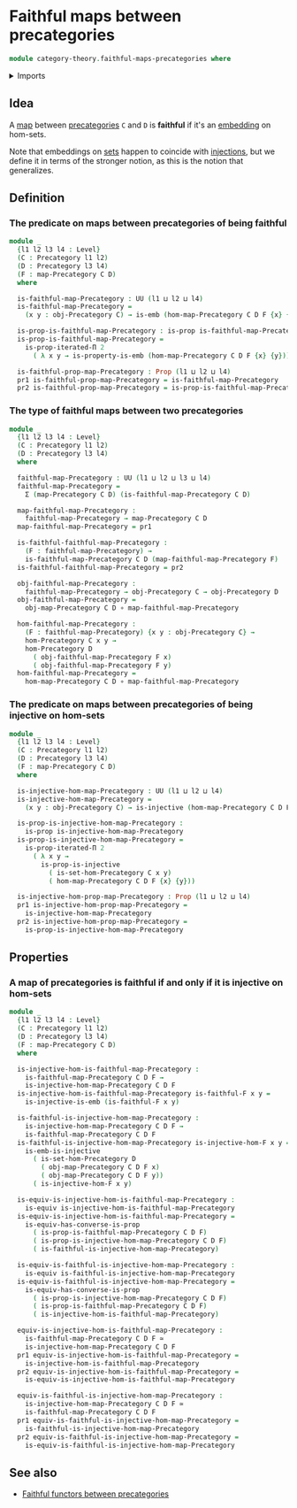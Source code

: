 # Faithful maps between precategories

```agda
module category-theory.faithful-maps-precategories where
```

<details><summary>Imports</summary>

```agda
open import category-theory.maps-precategories
open import category-theory.precategories

open import foundation.dependent-pair-types
open import foundation.embeddings
open import foundation.equivalences
open import foundation.function-types
open import foundation.injective-maps
open import foundation.iterated-dependent-product-types
open import foundation.logical-equivalences
open import foundation.propositions
open import foundation.sets
open import foundation.telescopes
open import foundation.universe-levels
```

</details>

## Idea

A [map](category-theory.maps-precategories.md) between
[precategories](category-theory.precategories.md) `C` and `D` is **faithful** if
it's an [embedding](foundation-core.embeddings.md) on hom-sets.

Note that embeddings on [sets](foundation-core.sets.md) happen to coincide with
[injections](foundation.injective-maps.md), but we define it in terms of the
stronger notion, as this is the notion that generalizes.

## Definition

### The predicate on maps between precategories of being faithful

```agda
module _
  {l1 l2 l3 l4 : Level}
  (C : Precategory l1 l2)
  (D : Precategory l3 l4)
  (F : map-Precategory C D)
  where

  is-faithful-map-Precategory : UU (l1 ⊔ l2 ⊔ l4)
  is-faithful-map-Precategory =
    (x y : obj-Precategory C) → is-emb (hom-map-Precategory C D F {x} {y})

  is-prop-is-faithful-map-Precategory : is-prop is-faithful-map-Precategory
  is-prop-is-faithful-map-Precategory =
    is-prop-iterated-Π 2
      ( λ x y → is-property-is-emb (hom-map-Precategory C D F {x} {y}))

  is-faithful-prop-map-Precategory : Prop (l1 ⊔ l2 ⊔ l4)
  pr1 is-faithful-prop-map-Precategory = is-faithful-map-Precategory
  pr2 is-faithful-prop-map-Precategory = is-prop-is-faithful-map-Precategory
```

### The type of faithful maps between two precategories

```agda
module _
  {l1 l2 l3 l4 : Level}
  (C : Precategory l1 l2)
  (D : Precategory l3 l4)
  where

  faithful-map-Precategory : UU (l1 ⊔ l2 ⊔ l3 ⊔ l4)
  faithful-map-Precategory =
    Σ (map-Precategory C D) (is-faithful-map-Precategory C D)

  map-faithful-map-Precategory :
    faithful-map-Precategory → map-Precategory C D
  map-faithful-map-Precategory = pr1

  is-faithful-faithful-map-Precategory :
    (F : faithful-map-Precategory) →
    is-faithful-map-Precategory C D (map-faithful-map-Precategory F)
  is-faithful-faithful-map-Precategory = pr2

  obj-faithful-map-Precategory :
    faithful-map-Precategory → obj-Precategory C → obj-Precategory D
  obj-faithful-map-Precategory =
    obj-map-Precategory C D ∘ map-faithful-map-Precategory

  hom-faithful-map-Precategory :
    (F : faithful-map-Precategory) {x y : obj-Precategory C} →
    hom-Precategory C x y →
    hom-Precategory D
      ( obj-faithful-map-Precategory F x)
      ( obj-faithful-map-Precategory F y)
  hom-faithful-map-Precategory =
    hom-map-Precategory C D ∘ map-faithful-map-Precategory
```

### The predicate on maps between precategories of being injective on hom-sets

```agda
module _
  {l1 l2 l3 l4 : Level}
  (C : Precategory l1 l2)
  (D : Precategory l3 l4)
  (F : map-Precategory C D)
  where

  is-injective-hom-map-Precategory : UU (l1 ⊔ l2 ⊔ l4)
  is-injective-hom-map-Precategory =
    (x y : obj-Precategory C) → is-injective (hom-map-Precategory C D F {x} {y})

  is-prop-is-injective-hom-map-Precategory :
    is-prop is-injective-hom-map-Precategory
  is-prop-is-injective-hom-map-Precategory =
    is-prop-iterated-Π 2
      ( λ x y →
        is-prop-is-injective
          ( is-set-hom-Precategory C x y)
          ( hom-map-Precategory C D F {x} {y}))

  is-injective-hom-prop-map-Precategory : Prop (l1 ⊔ l2 ⊔ l4)
  pr1 is-injective-hom-prop-map-Precategory =
    is-injective-hom-map-Precategory
  pr2 is-injective-hom-prop-map-Precategory =
    is-prop-is-injective-hom-map-Precategory
```

## Properties

### A map of precategories is faithful if and only if it is injective on hom-sets

```agda
module _
  {l1 l2 l3 l4 : Level}
  (C : Precategory l1 l2)
  (D : Precategory l3 l4)
  (F : map-Precategory C D)
  where

  is-injective-hom-is-faithful-map-Precategory :
    is-faithful-map-Precategory C D F →
    is-injective-hom-map-Precategory C D F
  is-injective-hom-is-faithful-map-Precategory is-faithful-F x y =
    is-injective-is-emb (is-faithful-F x y)

  is-faithful-is-injective-hom-map-Precategory :
    is-injective-hom-map-Precategory C D F →
    is-faithful-map-Precategory C D F
  is-faithful-is-injective-hom-map-Precategory is-injective-hom-F x y =
    is-emb-is-injective
      ( is-set-hom-Precategory D
        ( obj-map-Precategory C D F x)
        ( obj-map-Precategory C D F y))
      ( is-injective-hom-F x y)

  is-equiv-is-injective-hom-is-faithful-map-Precategory :
    is-equiv is-injective-hom-is-faithful-map-Precategory
  is-equiv-is-injective-hom-is-faithful-map-Precategory =
    is-equiv-has-converse-is-prop
      ( is-prop-is-faithful-map-Precategory C D F)
      ( is-prop-is-injective-hom-map-Precategory C D F)
      ( is-faithful-is-injective-hom-map-Precategory)

  is-equiv-is-faithful-is-injective-hom-map-Precategory :
    is-equiv is-faithful-is-injective-hom-map-Precategory
  is-equiv-is-faithful-is-injective-hom-map-Precategory =
    is-equiv-has-converse-is-prop
      ( is-prop-is-injective-hom-map-Precategory C D F)
      ( is-prop-is-faithful-map-Precategory C D F)
      ( is-injective-hom-is-faithful-map-Precategory)

  equiv-is-injective-hom-is-faithful-map-Precategory :
    is-faithful-map-Precategory C D F ≃
    is-injective-hom-map-Precategory C D F
  pr1 equiv-is-injective-hom-is-faithful-map-Precategory =
    is-injective-hom-is-faithful-map-Precategory
  pr2 equiv-is-injective-hom-is-faithful-map-Precategory =
    is-equiv-is-injective-hom-is-faithful-map-Precategory

  equiv-is-faithful-is-injective-hom-map-Precategory :
    is-injective-hom-map-Precategory C D F ≃
    is-faithful-map-Precategory C D F
  pr1 equiv-is-faithful-is-injective-hom-map-Precategory =
    is-faithful-is-injective-hom-map-Precategory
  pr2 equiv-is-faithful-is-injective-hom-map-Precategory =
    is-equiv-is-faithful-is-injective-hom-map-Precategory
```

## See also

- [Faithful functors between precategories](category-theory.faithful-functors-precategories.md)
